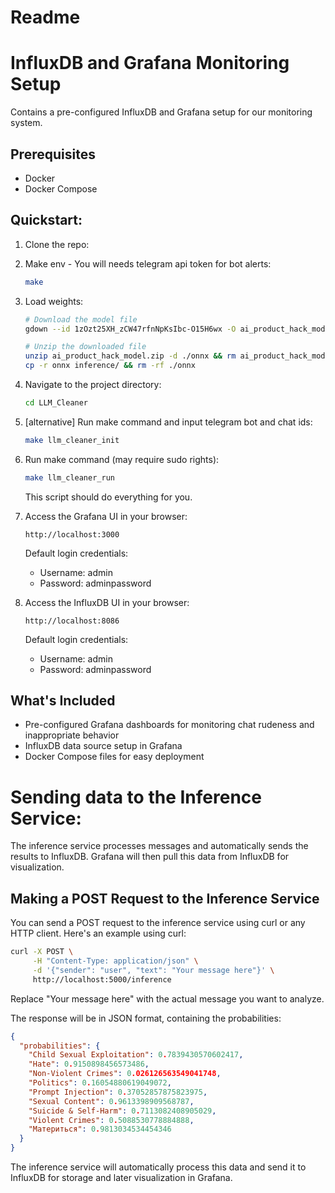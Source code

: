 # Readme

# InfluxDB and Grafana Monitoring Setup

Contains a pre-configured InfluxDB and Grafana setup for our monitoring system. 

## Prerequisites

- Docker
- Docker Compose

## Quickstart:

1. Clone the repo:
2. Make env - You will needs telegram api token for bot alerts:
   ```bash
   make
   ```
3. Load weights:
    ```bash
    # Download the model file
    gdown --id 1zOzt25XH_zCW47rfnNpKsIbc-O15H6wx -O ai_product_hack_model.zip

    # Unzip the downloaded file
    unzip ai_product_hack_model.zip -d ./onnx && rm ai_product_hack_model.zip
    cp -r onnx inference/ && rm -rf ./onnx
    ```

4. Navigate to the project directory:
    
    ```bash
    cd LLM_Cleaner
    ```
    
5. [alternative] Run make command and input telegram bot and chat ids:
    
    ```bash
    make llm_cleaner_init
    ```
    
6. Run make command (may require sudo rights):
    
    ```bash
    make llm_cleaner_run
    ```
    
    This script should do everything for you.
    
7. Access the Grafana UI in your browser:
    
    ```
    http://localhost:3000
    ```
    
    Default login credentials:
    
    - Username: admin
    - Password: adminpassword
8. Access the InfluxDB UI in your browser:
    
    ```
    http://localhost:8086
    ```
    
    Default login credentials:
    
    - Username: admin
    - Password: adminpassword

## What's Included

- Pre-configured Grafana dashboards for monitoring chat rudeness and inappropriate behavior
- InfluxDB data source setup in Grafana
- Docker Compose files for easy deployment

# Sending data to the Inference Service:

The inference service processes messages and automatically sends the results to InfluxDB. Grafana will then pull this data from InfluxDB for visualization.

## Making a POST Request to the Inference Service

You can send a POST request to the inference service using curl or any HTTP client. Here's an example using curl:

```bash
curl -X POST \
     -H "Content-Type: application/json" \
     -d '{"sender": "user", "text": "Your message here"}' \
     http://localhost:5000/inference
```

Replace "Your message here" with the actual message you want to analyze.

The response will be in JSON format, containing the probabilities:

```json
{
  "probabilities": {
    "Child Sexual Exploitation": 0.7839430570602417,
    "Hate": 0.9150898456573486,
    "Non-Violent Crimes": 0.026126563549041748,
    "Politics": 0.16054880619049072,
    "Prompt Injection": 0.37052857875823975,
    "Sexual Content": 0.9613398909568787,
    "Suicide & Self-Harm": 0.7113082408905029,
    "Violent Crimes": 0.5088530778884888,
    "Материться": 0.9813034534454346
  }
}
```

The inference service will automatically process this data and send it to InfluxDB for storage and later visualization in Grafana.
